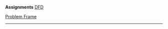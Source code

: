 **Assignments**
[DFD](https://github.com/SirRexOfRider/CYBR-404/blob/main/Assignments/DFD%20Website%20Scraper/DFD%20L0-1.jpg)

[Problem Frame](https://github.com/SirRexOfRider/CYBR-404/blob/main/Assignments/DFD%20Website%20Scraper/Problem_frame.jpg)
<hr>
